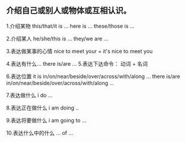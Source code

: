 ## 介绍自己或别人或物体或互相认识。

1.介绍某物
  this/that/it is ...
  here is ...
  these/those is ...

2.介绍某人
  he/she/this is ...
  they/we are ...

3.表达做某事的心情
  nice to meet your = it's nice to meet you

4.表达有什么...
  there is/are ...
5.表达下达命令：
  动词 + 名词

6.表达位置
  it is in/on/near/beside/over/across/with/along ...
  there is/are in/on/near/beside/over/across/with/along ...

7.表达做什么
  i do ...

8.表达正在做什么
  i am doing ..

9.表达将要做什么
  i am going to ...

10.表达什么中的什么
  ... of ...
